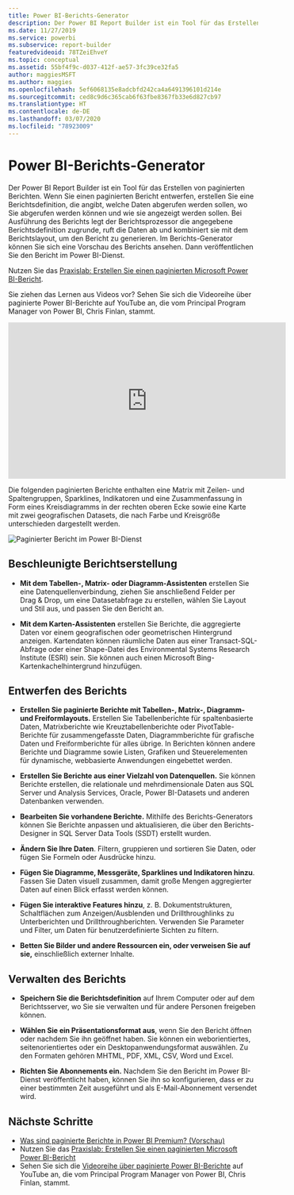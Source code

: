 ```yaml
---
title: Power BI-Berichts-Generator
description: Der Power BI Report Builder ist ein Tool für das Erstellen von paginierten Berichten.
ms.date: 11/27/2019
ms.service: powerbi
ms.subservice: report-builder
featuredvideoid: 78TZeiEhveY
ms.topic: conceptual
ms.assetid: 55bf4f9c-d037-412f-ae57-3fc39ce32fa5
author: maggiesMSFT
ms.author: maggies
ms.openlocfilehash: 5ef6068135e8adcbfd242ca4a6491396101d214e
ms.sourcegitcommit: ced8c9d6c365cab6f63fbe8367fb33e6d827cb97
ms.translationtype: HT
ms.contentlocale: de-DE
ms.lasthandoff: 03/07/2020
ms.locfileid: "78923009"
---
```

# <a name="power-bi-report-builder"></a>Power BI-Berichts-Generator

 Der Power BI Report Builder ist ein Tool für das Erstellen von paginierten Berichten.  Wenn Sie einen paginierten Bericht entwerfen, erstellen Sie eine Berichtsdefinition, die angibt, welche Daten abgerufen werden sollen, wo Sie abgerufen werden können und wie sie angezeigt werden sollen. Bei Ausführung des Berichts legt der Berichtsprozessor die angegebene Berichtsdefinition zugrunde, ruft die Daten ab und kombiniert sie mit dem Berichtslayout, um den Bericht zu generieren. Im Berichts-Generator können Sie sich eine Vorschau des Berichts ansehen. Dann veröffentlichen Sie den Bericht im Power BI-Dienst.

Nutzen Sie das [Praxislab: Erstellen Sie einen paginierten Microsoft Power BI-Bericht](https://www.microsoft.com/handsonlabs/selfpacedlabs/details/SQ00208).

Sie ziehen das Lernen aus Videos vor? Sehen Sie sich die Videoreihe über paginierte Power BI-Berichte auf YouTube an, die vom Principal Program Manager von Power BI, Chris Finlan, stammt.

<iframe width="560" height="315" src="https://www.youtube.com/embed/78TZeiEhveY?list=PLx7LcKtN_gq-JVzM6L8xNNxX7kts-KflJ" frameborder="0" allowfullscreen></iframe>

Die folgenden paginierten Berichte enthalten eine Matrix mit Zeilen- und Spaltengruppen, Sparklines, Indikatoren und eine Zusammenfassung in Form eines Kreisdiagramms in der rechten oberen Ecke sowie eine Karte mit zwei geografischen Datasets, die nach Farbe und Kreisgröße unterschieden dargestellt werden.  

![Paginierter Bericht im Power BI-Dienst](media/report-builder-power-bi/report-builder-get-started-paginated-report.png)

##  <a name="JumpStartReptCreation"></a> Beschleunigte Berichtserstellung  
 
-   **Mit dem Tabellen-, Matrix- oder Diagramm-Assistenten** erstellen Sie eine Datenquellenverbindung, ziehen Sie anschließend Felder per Drag & Drop, um eine Datasetabfrage zu erstellen, wählen Sie Layout und Stil aus, und passen Sie den Bericht an.  
  
-   **Mit dem Karten-Assistenten** erstellen Sie Berichte, die aggregierte Daten vor einem geografischen oder geometrischen Hintergrund anzeigen. Kartendaten können räumliche Daten aus einer Transact-SQL-Abfrage oder einer Shape-Datei des Environmental Systems Research Institute (ESRI) sein. Sie können auch einen Microsoft Bing-Kartenkachelhintergrund hinzufügen.  

##  <a name="DesignRept"></a> Entwerfen des Berichts  
  
-   **Erstellen Sie paginierte Berichte mit Tabellen-, Matrix-, Diagramm- und Freiformlayouts.** Erstellen Sie Tabellenberichte für spaltenbasierte Daten, Matrixberichte wie Kreuztabellenberichte oder PivotTable-Berichte für zusammengefasste Daten, Diagrammberichte für grafische Daten und Freiformberichte für alles übrige. In Berichten können andere Berichte und Diagramme sowie Listen, Grafiken und Steuerelementen für dynamische, webbasierte Anwendungen eingebettet werden.  
  
-   **Erstellen Sie Berichte aus einer Vielzahl von Datenquellen.** Sie können Berichte erstellen, die relationale und mehrdimensionale Daten aus SQL Server und Analysis Services, Oracle, Power BI-Datasets und anderen Datenbanken verwenden.  
  
-   **Bearbeiten Sie vorhandene Berichte.** Mithilfe des Berichts-Generators können Sie Berichte anpassen und aktualisieren, die über den Berichts-Designer in SQL Server Data Tools (SSDT) erstellt wurden.  
  
-   **Ändern Sie Ihre Daten**. Filtern, gruppieren und sortieren Sie Daten, oder fügen Sie Formeln oder Ausdrücke hinzu.  

-   **Fügen Sie Diagramme, Messgeräte, Sparklines und Indikatoren hinzu**. Fassen Sie Daten visuell zusammen, damit große Mengen aggregierter Daten auf einen Blick erfasst werden können.  
  
-   **Fügen Sie interaktive Features hinzu**, z. B. Dokumentstrukturen, Schaltflächen zum Anzeigen/Ausblenden und Drillthroughlinks zu Unterberichten und Drillthroughberichten. Verwenden Sie Parameter und Filter, um Daten für benutzerdefinierte Sichten zu filtern.  
  
-   **Betten Sie Bilder und andere Ressourcen ein, oder verweisen Sie auf sie,** einschließlich externer Inhalte.  
  
##  <a name="ManageRpt"></a> Verwalten des Berichts  
  
-   **Speichern Sie die Berichtsdefinition** auf Ihrem Computer oder auf dem Berichtsserver, wo Sie sie verwalten und für andere Personen freigeben können.  
  
-   **Wählen Sie ein Präsentationsformat aus**, wenn Sie den Bericht öffnen oder nachdem Sie ihn geöffnet haben. Sie können ein weborientiertes, seitenorientiertes oder ein Desktopanwendungsformat auswählen. Zu den Formaten gehören MHTML, PDF, XML, CSV, Word und Excel.  
  
-   **Richten Sie Abonnements ein.** Nachdem Sie den Bericht im Power BI-Dienst veröffentlicht haben, können Sie ihn so konfigurieren, dass er zu einer bestimmten Zeit ausgeführt und als E-Mail-Abonnement versendet wird.  

## <a name="next-steps"></a>Nächste Schritte

- [Was sind paginierte Berichte in Power BI Premium? (Vorschau)](paginated-reports-report-builder-power-bi.md)
- Nutzen Sie das [Praxislab: Erstellen Sie einen paginierten Microsoft Power BI-Bericht](https://www.microsoft.com/handsonlabs/selfpacedlabs/details/SQ00208)
- Sehen Sie sich die [Videoreihe über paginierte Power BI-Berichte](https://www.youtube.com/watch?v=78TZeiEhveY&list=PLx7LcKtN_gq-JVzM6L8xNNxX7kts-KflJ) auf YouTube an, die vom Principal Program Manager von Power BI, Chris Finlan, stammt.